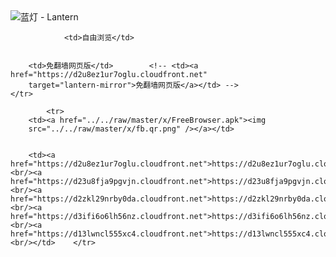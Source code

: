 

<img src="../../raw/master/x/8e0a2b81.c82003be.LanternYellow2.png" alt="蓝灯 - Lantern"/>
<table>
    <tr>
                
                <td>自由浏览</td>
        
        
        <td>免翻墙网页版</td>        <!-- <td><a href="https://d2u8ez1ur7oglu.cloudfront.net"
        target="lantern-mirror">免翻墙网页版</a></td> -->
    </tr>
    
            <tr>
        <td><a href="../../raw/master/x/FreeBrowser.apk"><img
        src="../../raw/master/x/fb.qr.png" /></a></td>

        
        <td><a href="https://d2u8ez1ur7oglu.cloudfront.net">https://d2u8ez1ur7oglu.cloudfront.net</a><br/><a href="https://d23u8fja9pgvjn.cloudfront.net">https://d23u8fja9pgvjn.cloudfront.net</a><br/><a href="https://d2zkl29nrby0da.cloudfront.net">https://d2zkl29nrby0da.cloudfront.net</a><br/><a href="https://d3ifi6o6lh56nz.cloudfront.net">https://d3ifi6o6lh56nz.cloudfront.net</a><br/><a href="https://d13lwncl555xc4.cloudfront.net">https://d13lwncl555xc4.cloudfront.net</a><br/></td>    </tr>
</table>
